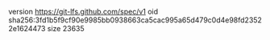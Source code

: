 version https://git-lfs.github.com/spec/v1
oid sha256:3fd1b5f9cf90e9985bb0938663ca5cac995a65d479c0d4e98fd23522e1624473
size 23635
